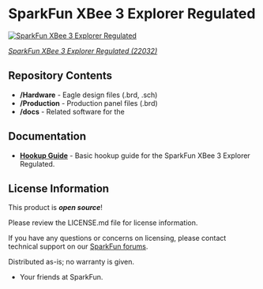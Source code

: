 SparkFun XBee 3 Explorer Regulated
========================================

[![SparkFun XBee 3 Explorer Regulated](https://cdn.sparkfun.com/assets/parts/2/1/8/9/4/22032-_XBee_Explorer_Regulated-_01.jpg)](https://www.sparkfun.com/products/22032)

[*SparkFun XBee 3 Explorer Regulated (22032)*](https://www.sparkfun.com/products/22032)

<Basic description of the part.>

Repository Contents
-------------------

* **/Hardware** - Eagle design files (.brd, .sch)
* **/Production** - Production panel files (.brd)
* **/docs** - Related software for the <PRODUCT NAME>

Documentation
--------------
* **[Hookup Guide](http://docs.sparkfun.com/SparkFun_XBee_Regulated_Qwiic)** - Basic hookup guide for the SparkFun XBee 3 Explorer Regulated.

License Information
-------------------

This product is _**open source**_! 

Please review the LICENSE.md file for license information. 

If you have any questions or concerns on licensing, please contact technical support on our [SparkFun forums](https://forum.sparkfun.com/viewforum.php?f=152).

Distributed as-is; no warranty is given.

- Your friends at SparkFun.

_<COLLABORATION CREDIT>_
